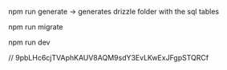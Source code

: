 npm run generate -> generates drizzle folder with the sql tables

npm run migrate

npm run dev


// 9pbLHc6cjTVAphKAUV8AQM9sdY3EvLKwExJFgpSTQRCf